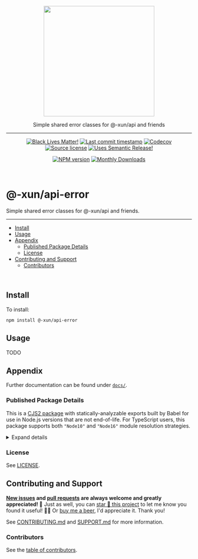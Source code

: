 <!-- symbiote-template-region-start 1 -->

<p align="center" width="100%">
  <img width="300" src="https://raw.githubusercontent.com/Xunnamius/api-utils/refs/heads/main/packages/api-error/logo.png">
</p>

<p align="center" width="100%">
<!-- symbiote-template-region-end -->
Simple shared error classes for @-xun/api and friends
<!-- symbiote-template-region-start 2 -->
</p>

<hr />

<div align="center">

[![Black Lives Matter!][x-badge-blm-image]][x-badge-blm-link]
[![Last commit timestamp][x-badge-lastcommit-image]][x-badge-repo-link]
[![Codecov][x-badge-codecov-image]][x-badge-codecov-link]
[![Source license][x-badge-license-image]][x-badge-license-link]
[![Uses Semantic Release!][x-badge-semanticrelease-image]][x-badge-semanticrelease-link]

[![NPM version][x-badge-npm-image]][x-badge-npm-link]
[![Monthly Downloads][x-badge-downloads-image]][x-badge-downloads-link]

</div>

<br />

# @-xun/api-error

<!-- symbiote-template-region-end -->

Simple shared error classes for @-xun/api and friends.

<!-- symbiote-template-region-start 3 -->

---

<!-- remark-ignore-start -->
<!-- symbiote-template-region-end -->
<!-- START doctoc generated TOC please keep comment here to allow auto update -->
<!-- DON'T EDIT THIS SECTION, INSTEAD RE-RUN doctoc TO UPDATE -->

- [Install](#install)
- [Usage](#usage)
- [Appendix](#appendix)
  - [Published Package Details](#published-package-details)
  - [License](#license)
- [Contributing and Support](#contributing-and-support)
  - [Contributors](#contributors)

<!-- END doctoc generated TOC please keep comment here to allow auto update -->
<!-- symbiote-template-region-start 4 -->
<!-- remark-ignore-end -->

<br />

## Install

<!-- symbiote-template-region-end -->

To install:

```shell
npm install @-xun/api-error
```

## Usage

<!-- TODO -->

TODO

<!-- symbiote-template-region-start 5 -->

## Appendix

<!-- symbiote-template-region-end -->

Further documentation can be found under [`docs/`][x-repo-docs].

<!-- TODO: additional appendix sections here -->
<!-- symbiote-template-region-start 6 -->

### Published Package Details

This is a [CJS2 package][x-pkg-cjs-mojito] with statically-analyzable exports
built by Babel for use in Node.js versions that are not end-of-life. For
TypeScript users, this package supports both `"Node10"` and `"Node16"` module
resolution strategies.

<!-- symbiote-template-region-end -->
<!-- TODO: additional package details here -->
<!-- symbiote-template-region-start 7 -->

<details><summary>Expand details</summary>

That means both CJS2 (via `require(...)`) and ESM (via `import { ... } from ...`
or `await import(...)`) source will load this package from the same entry points
when using Node. This has several benefits, the foremost being: less code
shipped/smaller package size, avoiding [dual package
hazard][x-pkg-dual-package-hazard] entirely, distributables are not
packed/bundled/uglified, a drastically less complex build process, and CJS
consumers aren't shafted.

Each entry point (i.e. `ENTRY`) in [`package.json`'s
`exports[ENTRY]`][x-repo-package-json] object includes one or more [export
conditions][x-pkg-exports-conditions]. These entries may or may not include: an
[`exports[ENTRY].types`][x-pkg-exports-types-key] condition pointing to a type
declaration file for TypeScript and IDEs, a
[`exports[ENTRY].module`][x-pkg-exports-module-key] condition pointing to
(usually ESM) source for Webpack/Rollup, a `exports[ENTRY].node` and/or
`exports[ENTRY].default` condition pointing to (usually CJS2) source for Node.js
`require`/`import` and for browsers and other environments, and [other
conditions][x-pkg-exports-conditions] not enumerated here. Check the
[package.json][x-repo-package-json] file to see which export conditions are
supported.

Note that, regardless of the [`{ "type": "..." }`][x-pkg-type] specified in
[`package.json`][x-repo-package-json], any JavaScript files written in ESM
syntax (including distributables) will always have the `.mjs` extension. Note
also that [`package.json`][x-repo-package-json] may include the
[`sideEffects`][x-pkg-side-effects-key] key, which is almost always `false` for
optimal [tree shaking][x-pkg-tree-shaking] where appropriate.

<!-- symbiote-template-region-end -->
<!-- TODO: additional package details here -->
<!-- symbiote-template-region-start 8 -->

</details>

### License

<!-- symbiote-template-region-end -->

See [LICENSE][x-repo-license].

<!-- TODO: additional license information and/or sections here -->
<!-- symbiote-template-region-start 9 -->

## Contributing and Support

**[New issues][x-repo-choose-new-issue] and [pull requests][x-repo-pr-compare]
are always welcome and greatly appreciated! 🤩** Just as well, you can [star 🌟
this project][x-badge-repo-link] to let me know you found it useful! ✊🏿 Or [buy
me a beer][x-repo-sponsor], I'd appreciate it. Thank you!

See [CONTRIBUTING.md][x-repo-contributing] and [SUPPORT.md][x-repo-support] for
more information.

<!-- symbiote-template-region-end -->
<!-- TODO: additional contribution/support sections here -->
<!-- symbiote-template-region-start 10 -->

### Contributors

<!-- symbiote-template-region-end -->
<!-- symbiote-template-region-start root-package-only -->
<!-- (section elided by symbiote) -->
<!-- symbiote-template-region-end -->
<!-- symbiote-template-region-start workspace-package-only -->

See the [table of contributors][x-repo-contributors].

<!-- symbiote-template-region-end -->

[x-badge-blm-image]: https://xunn.at/badge-blm 'Join the movement!'
[x-badge-blm-link]: https://xunn.at/donate-blm
[x-badge-codecov-image]:
  https://img.shields.io/codecov/c/github/Xunnamius/api-utils/main?style=flat-square&token=HWRIOBAAPW&flag=package.main_api-error
  'Is this package well-tested?'
[x-badge-codecov-link]: https://codecov.io/gh/Xunnamius/api-utils
[x-badge-downloads-image]:
  https://img.shields.io/npm/dm/@-xun/api-error?style=flat-square
  'Number of times this package has been downloaded per month'
[x-badge-downloads-link]: https://npmtrends.com/@-xun/api-error
[x-badge-lastcommit-image]:
  https://img.shields.io/github/last-commit/Xunnamius/api-utils?style=flat-square
  'Latest commit timestamp'
[x-badge-license-image]:
  https://img.shields.io/npm/l/@-xun/api-error?style=flat-square
  "This package's source license"
[x-badge-license-link]: https://github.com/Xunnamius/api-utils/blob/main/LICENSE
[x-badge-npm-image]:
  https://xunn.at/npm-pkg-version/@-xun/api-error
  'Install this package using npm or yarn!'
[x-badge-npm-link]: https://npm.im/@-xun/api-error
[x-badge-repo-link]: https://github.com/Xunnamius/api-utils
[x-badge-semanticrelease-image]:
  https://xunn.at/badge-semantic-release
  'This repo practices continuous integration and deployment!'
[x-badge-semanticrelease-link]:
  https://github.com/semantic-release/semantic-release
[x-pkg-cjs-mojito]:
  https://dev.to/jakobjingleheimer/configuring-commonjs-es-modules-for-nodejs-12ed#publish-only-a-cjs-distribution-with-property-exports
[x-pkg-dual-package-hazard]:
  https://nodejs.org/api/packages.html#dual-package-hazard
[x-pkg-exports-conditions]:
  https://webpack.js.org/guides/package-exports#reference-syntax
[x-pkg-exports-module-key]:
  https://webpack.js.org/guides/package-exports#providing-commonjs-and-esm-version-stateless
[x-pkg-exports-types-key]:
  https://devblogs.microsoft.com/typescript/announcing-typescript-4-5-beta#packagejson-exports-imports-and-self-referencing
[x-pkg-side-effects-key]:
  https://webpack.js.org/guides/tree-shaking#mark-the-file-as-side-effect-free
[x-pkg-tree-shaking]: https://webpack.js.org/guides/tree-shaking
[x-pkg-type]:
  https://github.com/nodejs/node/blob/8d8e06a345043bec787e904edc9a2f5c5e9c275f/doc/api/packages.md#type
[x-repo-choose-new-issue]:
  https://github.com/Xunnamius/api-utils/issues/new/choose
[x-repo-contributing]: /CONTRIBUTING.md
[x-repo-contributors]: /README.md#contributors
[x-repo-docs]: docs
[x-repo-license]: ./LICENSE
[x-repo-package-json]: package.json
[x-repo-pr-compare]: https://github.com/Xunnamius/api-utils/compare
[x-repo-sponsor]: https://github.com/sponsors/Xunnamius
[x-repo-support]: /.github/SUPPORT.md

